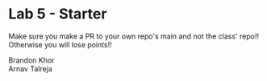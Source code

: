 # Lab 5 - Starter
Make sure you make a PR to your own repo's main and not the class' repo!! Otherwise you will lose points!!

Brandon Khor <br>
Arnav Talreja
